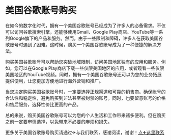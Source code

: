 # 美国谷歌账号购买

在如今的数字化时代，拥有一个美国谷歌账号已经成为了许多人的必备需求。不仅可以访问谷歌搜索引擎，还能够使用Gmail、Google Play商店、YouTube等一系列Google旗下的产品和服务。然而，由于一些限制和障碍，许多人在获取美国谷歌账号时遇到了困难。这时候，购买一个美国谷歌账号成为了一种便捷的解决方法。

购买美国谷歌账号可以帮助您突破地域限制，访问美国地区独有的应用和服务。例如，您可以在Google Play商店下载一些仅限美国地区的应用，或者观看一些仅限美国地区的YouTube视频。同时，拥有一个美国谷歌账号还可以为您的业务拓展提供便利，让您更加方便地进行海外营销和推广。

当您决定购买美国谷歌账号时，一定要选择正规渠道和可靠的销售商。确保账号的合法性和稳定性，避免购买到非法甚至被封禁的账号。同时，也要留意账号的价格和售后服务，选择性价比更高的产品。

总的来说，购买美国谷歌账号可以为您的个人生活和工作带来诸多便利。但在购买之前一定要审慎选择，以免带来不必要的麻烦和损失。

更多关于美国谷歌账号购买请通过✈与我们联系，感谢阅读，谢谢！[点✈这里联系](https://bbd.k02.cc)